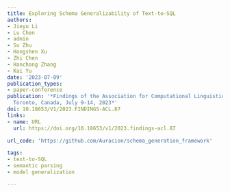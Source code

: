 ```yaml
---
title: Exploring Schema Generalizability of Text-to-SQL
authors:
- Jieyu Li
- Lu Chen
- admin
- Su Zhu
- Hongshen Xu
- Zhi Chen
- Hanchong Zhang
- Kai Yu
date: '2023-07-09'
publication_types:
- paper-conference
publication: '*Findings of the Association for Computational Linguistics: ACL 2023,
  Toronto, Canada, July 9-14, 2023*'
doi: 10.18653/V1/2023.FINDINGS-ACL.87
links:
- name: URL
  url: https://doi.org/10.18653/v1/2023.findings-acl.87

url_code: 'https://github.com/Auracion/schema_generation_framework'

tags:
- text-to-SQL
- semantic parsing
- model generalization

---
```


